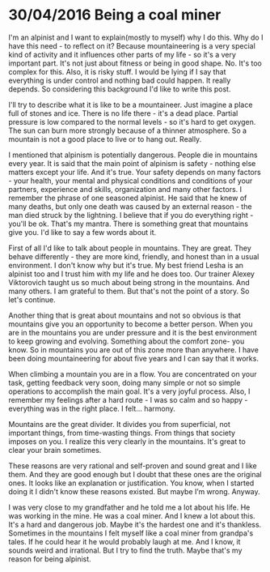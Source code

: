 # 30/04/2016 Being a coal miner

I'm an alpinist and I want to explain(mostly to myself) why I do this. Why do I have this need - to reflect on it?
Because mountaineering is a very special kind of activity and it influences other parts of my life - so it's a very
important part. It's not just about fitness or being in good shape. No. It's too complex for this. Also, it is risky stuff.
I would be lying if I say that everything is under control and nothing bad could happen. It really depends.
So considering this background I'd like to write this post.

I'll try to describe what it is like to be a mountaineer. Just imagine a place full of stones and ice. There is no
life there - it's a dead place. Partial pressure is low compared to the normal levels - so it's hard to get oxygen.
The sun can burn more strongly because of a thinner atmosphere. So a mountain is not a good place to live or to hang out.
Really.

I mentioned that alpinism is potentially dangerous. People die in mountains every year. It is said that the main point
of alpinism is safety - nothing else matters except your life. And it's true. Your safety depends on many factors -
your health, your mental and physical conditions and conditions of your partners, experience and skills, organization
and many other factors. I remember the phrase of one seasoned alpinist. He said that he knew of many deaths, but only
one death was caused by an external reason - the man died struck by the lightning. I believe that if you do everything
right - you'll be ok. That's my mantra. There is something great that mountains give you. I'd like to say a few words about it.

First of all I'd like to talk about people in mountains. They are great. They behave differently - they are more kind,
friendly, and honest than in a usual environment. I don't know why but it's true. My best friend Lesha is an alpinist
too and I trust him with my life and he does too. Our trainer Alexey Viktorovich taught us so much about being strong
in the mountains. And many others. I am grateful to them. But that's not the point of a story. So let's continue.

Another thing that is great about mountains and not so obvious is that mountains give you an opportunity to become a
better person. When you are in the mountains you are under pressure and it is the best environment to keep growing and
evolving. Something about the comfort zone- you know. So in mountains you are out of this zone more than anywhere.
I have been doing mountaineering for about five years and I can say that it works.

When climbing a mountain you are in a flow. You are concentrated on your task, getting feedback very soon, doing many
simple or not so simple operations to accomplish the main goal. It's a very joyful process. Also, I remember my
feelings after a hard route - I was so calm and so happy - everything was in the right place. I felt... harmony.

Mountains are the great divider. It divides you from superficial, not important things, from time-wasting things. From
things that society imposes on you. I realize this very clearly in the mountains. It's great to clear your brain sometimes.

These reasons are very rational and self-proven and sound great and I like them. And they are good enough but I doubt
that these ones are the original ones. It looks like an explanation or justification. You know, when I started doing it
I didn't know these reasons existed. But maybe I’m wrong. Anyway.

I was very close to my grandfather and he told me a lot about his life. He was working in the mine. He was a coal miner.
And I knew a lot about this. It's a hard and dangerous job. Maybe it's the hardest one and it's thankless. Sometimes in
the mountains I felt myself like a coal miner from grandpa's tales. If he could hear it he would probably laugh at me.
And I know, it sounds weird and irrational. But I try to find the truth. Maybe that's my reason for being alpinist.
